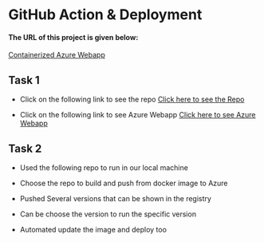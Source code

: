 # GitHub Action & Deployment

#### The URL of this project is given below:
[Containerized Azure Webapp](https://hafizkh.azurewebsites.net/)


## Task 1
- Click on the following link to see the repo
  [Click here to see the Repo](https://github.com/hafizkh/basic-php-composer)

- Click on the following link to see Azure Webapp
  [Click here to see Azure Webapp](https://hafizweb.azurewebsites.net/) 


## Task 2

- Used the following repo to run in our local machine


    
- Choose the repo to build and push from docker image to Azure
- Pushed Several versions that can be shown in the registry
- Can be choose the version to run the specific version
- Automated update the image and deploy too
